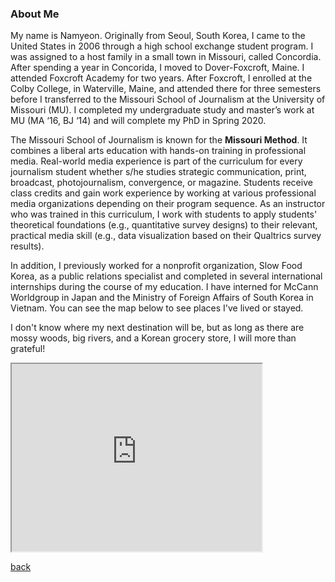 

### About Me

My name is Namyeon. Originally from Seoul, South Korea, I came to the United States in 2006 through a high school exchange student program. I was assigned to a host family in a small town in Missouri, called Concordia. After spending a year in Concorida, I moved to Dover-Foxcroft, Maine. I attended Foxcroft Academy for two years. After Foxcroft, I enrolled at the Colby College, in Waterville, Maine, and attended there for three semesters before I transferred to the Missouri School of Journalism at the University of Missouri (MU). I completed my undergraduate study and master’s work at MU (MA ‘16, BJ ‘14) and will complete my PhD in Spring 2020. 

The Missouri School of Journalism is known for the **Missouri Method**. It combines a liberal arts education with hands-on training in professional media. Real-world media experience is part of the curriculum for every journalism student whether s/he studies strategic communication, print, broadcast, photojournalism, convergence, or magazine. Students receive class credits and gain work experience by working at various professional media organizations depending on their program sequence. As an instructor who was trained in this curriculum, I work with students to apply students' theoretical foundations (e.g., quantitative survey designs) to their relevant, practical media skill (e.g., data visualization based on their Qualtrics survey results). 

In addition, I previously worked for a nonprofit organization, Slow Food Korea, as a public relations specialist and completed in several international internships during the course of my education. I have interned for McCann Worldgroup in Japan and the Ministry of Foreign Affairs of South Korea in Vietnam. You can see the map below to see places I've lived or stayed. 

I don't know where my next destination will be, but as long as there are mossy woods, big rivers, and a Korean grocery store, I will more than grateful!


<iframe src="https://www.google.com/maps/d/u/0/embed?mid=1CiBZYr5L1j2HmTF_BOuJWw5rSM-b78Jm" width="400" height="300"></iframe>


[back](./)

